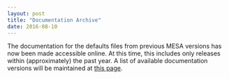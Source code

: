 ```yaml
---
layout: post
title: "Documentation Archive"
date: 2016-08-10
---
```


The documentation for the defaults files from previous MESA versions
has now been made accessible online.  At this time, this includes only
releases within (approximately) the past year.  A list of available
documentation versions will be maintained at [this page](/docs.html).

